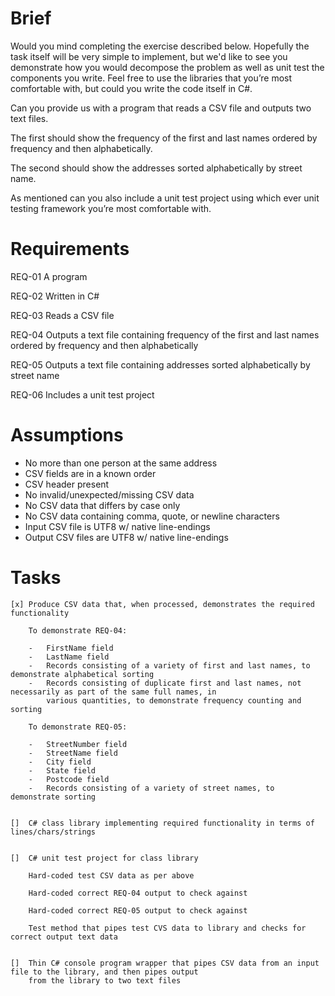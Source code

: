 Brief
=====

Would you mind completing the exercise described below.  Hopefully the task itself will be very simple to implement, but
we'd like to see you demonstrate how you would decompose the problem as well as unit test the components you write.
Feel free to use the libraries that you’re most comfortable with, but could you write the code itself in C#.

Can you provide us with a program that reads a CSV file and outputs two text files. 

The first should show the frequency of the first and last names ordered by frequency and then alphabetically. 

The second should show the addresses sorted alphabetically by street name. 

As mentioned can you also include a unit test project using which ever unit testing framework you’re most comfortable
with.



Requirements
============

REQ-01  A program

REQ-02  Written in C#

REQ-03  Reads a CSV file

REQ-04  Outputs a text file containing frequency of the first and last names ordered by frequency and then
        alphabetically

REQ-05  Outputs a text file containing addresses sorted alphabetically by street name

REQ-06  Includes a unit test project



Assumptions
===========

-   No more than one person at the same address
-   CSV fields are in a known order
-   CSV header present
-   No invalid/unexpected/missing CSV data
-   No CSV data that differs by case only
-   No CSV data containing comma, quote, or newline characters
-   Input CSV file is UTF8 w/ native line-endings
-   Output CSV files are UTF8 w/ native line-endings



Tasks
=====

    [x] Produce CSV data that, when processed, demonstrates the required functionality

        To demonstrate REQ-04:

        -   FirstName field
        -   LastName field
        -   Records consisting of a variety of first and last names, to demonstrate alphabetical sorting
        -   Records consisting of duplicate first and last names, not necessarily as part of the same full names, in
            various quantities, to demonstrate frequency counting and sorting

        To demonstrate REQ-05:

        -   StreetNumber field
        -   StreetName field
        -   City field
        -   State field
        -   Postcode field
        -   Records consisting of a variety of street names, to demonstrate sorting


    []  C# class library implementing required functionality in terms of lines/chars/strings


    []  C# unit test project for class library

        Hard-coded test CSV data as per above

        Hard-coded correct REQ-04 output to check against

        Hard-coded correct REQ-05 output to check against

        Test method that pipes test CVS data to library and checks for correct output text data


    []  Thin C# console program wrapper that pipes CSV data from an input file to the library, and then pipes output
        from the library to two text files

